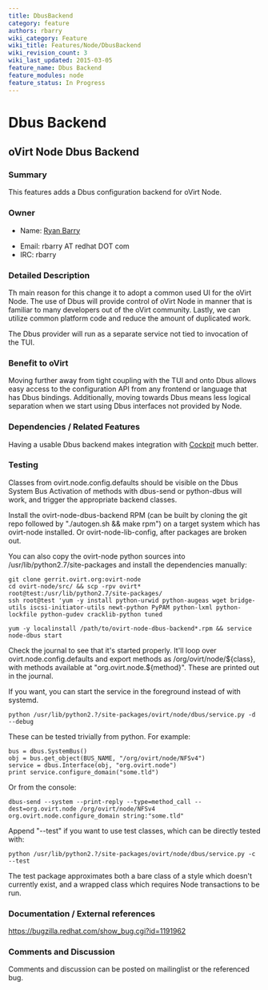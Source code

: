 ```yaml
---
title: DbusBackend
category: feature
authors: rbarry
wiki_category: Feature
wiki_title: Features/Node/DbusBackend
wiki_revision_count: 3
wiki_last_updated: 2015-03-05
feature_name: Dbus Backend
feature_modules: node
feature_status: In Progress
---
```


# Dbus Backend

## oVirt Node Dbus Backend

### Summary

This features adds a Dbus configuration backend for oVirt Node.

### Owner

*   Name: [ Ryan Barry](User:rbarry)

<!-- -->

*   Email: rbarry AT redhat DOT com
*   IRC: rbarry

### Detailed Description

Th main reason for this change it to adopt a common used UI for the oVirt Node.
The use of Dbus will provide control of oVirt Node in manner that is familiar to many developers out of the oVirt community.
Lastly, we can utilize common platform code and reduce the amount of duplicated work.

The Dbus provider will run as a separate service not tied to invocation of the TUI.

### Benefit to oVirt

Moving further away from tight coupling with the TUI and onto Dbus allows easy access to the configuration API from any frontend or language that has Dbus bindings. Additionally, moving towards Dbus means less logical separation when we start using Dbus interfaces not provided by Node.

### Dependencies / Related Features

Having a usable Dbus backend makes integration with [Cockpit](/develop/release-management/features/node/cockpit/) much better.

### Testing

Classes from ovirt.node.config.defaults should be visible on the Dbus System Bus Activation of methods with dbus-send or python-dbus will work, and trigger the appropriate backend classes.

Install the ovirt-node-dbus-backend RPM (can be built by cloning the git repo followed by "./autogen.sh && make rpm") on a target system which has ovirt-node installed. Or ovirt-node-lib-config, after packages are broken out.

You can also copy the ovirt-node python sources into /usr/lib/python2.7/site-packages and install the dependencies manually:

    git clone gerrit.ovirt.org:ovirt-node
    cd ovirt-node/src/ && scp -rpv ovirt* root@test:/usr/lib/python2.7/site-packages/
    ssh root@test 'yum -y install python-urwid python-augeas wget bridge-utils iscsi-initiator-utils newt-python PyPAM python-lxml python-lockfile python-gudev cracklib-python tuned

    yum -y localinstall /path/to/ovirt-node-dbus-backend*.rpm && service node-dbus start

Check the journal to see that it's started properly. It'll loop over ovirt.node.config.defaults and export methods as /org/ovirt/node/${class}, with methods available at "org.ovirt.node.${method}". These are printed out in the journal.

If you want, you can start the service in the foreground instead of with systemd.

    python /usr/lib/python2.?/site-packages/ovirt/node/dbus/service.py -d --debug

These can be tested trivially from python. For example:

    bus = dbus.SystemBus()
    obj = bus.get_object(BUS_NAME, "/org/ovirt/node/NFSv4")
    service = dbus.Interface(obj, "org.ovirt.node")
    print service.configure_domain("some.tld")

Or from the console:

    dbus-send --system --print-reply --type=method_call --dest=org.ovirt.node /org/ovirt/node/NFSv4 org.ovirt.node.configure_domain string:"some.tld"

Append "--test" if you want to use test classes, which can be directly tested with:

    python /usr/lib/python2.?/site-packages/ovirt/node/dbus/service.py -c --test

The test package approximates both a bare class of a style which doesn't currently exist, and a wrapped class which requires Node transactions to be run.

### Documentation / External references

<https://bugzilla.redhat.com/show_bug.cgi?id=1191962>

### Comments and Discussion

Comments and discussion can be posted on mailinglist or the referenced bug.

